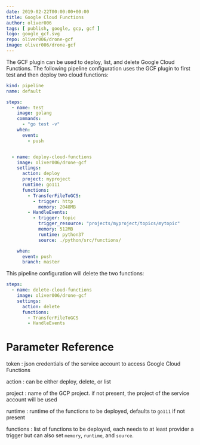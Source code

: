 ```yaml
---
date: 2019-02-22T00:00:00+00:00
title: Google Cloud Functions
author: oliver006
tags: [ publish, google, gcp, gcf ]
logo: google_gcf.svg
repo: oliver006/drone-gcf
image: oliver006/drone-gcf
---
```



The GCF plugin can be used to deploy, list, and delete Google Cloud Functions. The following pipeline configuration uses the GCF plugin to first test and then deploy two cloud functions:

```yaml
kind: pipeline
name: default

steps:
  - name: test
    image: golang
    commands:
      - "go test -v"
    when:
      event:
        - push


  - name: deploy-cloud-functions
    image: oliver006/drone-gcf
    settings:
      action: deploy
      project: myproject
      runtime: go111
      functions:
        - TransferFileToGCS:
          - trigger: http
            memory: 2048MB
        - HandleEvents:
          - trigger: topic
            trigger_resource: "projects/myproject/topics/mytopic"
            memory: 512MB
            runtime: python37
            source: ./python/src/functions/

    when:
      event: push
      branch: master

```

This pipeline configuration will delete the two functions:

```yaml
steps:
  - name: delete-cloud-functions
    image: oliver006/drone-gcf
    settings:
      action: delete
      functions:
        - TransferFileToGCS
        - HandleEvents


```

# Parameter Reference

token
: json credentials of the service account to access Google Cloud Functions

action
: can be either deploy, delete, or list

project
: name of the GCP project. if not present, the project of the service account will be used 

runtime
: runtime of the functions to be deployed, defaults to `go111` if not present

functions
: list of functions to be deployed, each needs to at least provider a trigger but can also set `memory`, `runtime`, and `source`.

